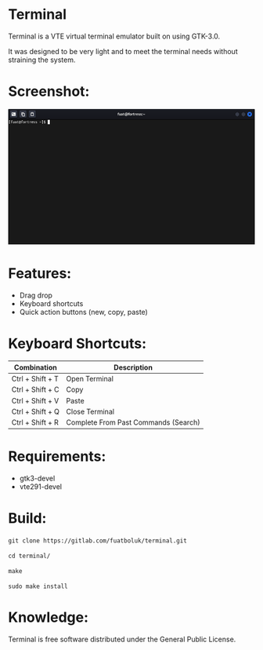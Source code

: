# Terminal

  Terminal is a VTE virtual terminal emulator built on using GTK-3.0.

  It was designed to be very light and to meet the terminal needs without straining the system.

# Screenshot:
  
  ![Alt text](https://github.com/fuatboluk/terminal/blob/master/terminal_screenshot.png "Terminal Screenshot")

# Features:

  * Drag drop
  * Keyboard shortcuts
  * Quick action buttons (new, copy, paste)

# Keyboard Shortcuts:

  |  Combination      | Description                          |
  |  ---              | ---                                  |
  |  Ctrl + Shift + T | Open Terminal                        |
  |  Ctrl + Shift + C | Copy                                 |
  |  Ctrl + Shift + V | Paste                                |
  |  Ctrl + Shift + Q | Close Terminal                       |
  |  Ctrl + Shift + R | Complete From Past Commands (Search) |
  
# Requirements:  

  * gtk3-devel
  * vte291-devel

# Build:

  `git clone https://gitlab.com/fuatboluk/terminal.git`
  
  `cd terminal/`
  
  `make`
  
  `sudo make install`

# Knowledge:

  Terminal is free software distributed under the General Public License.
